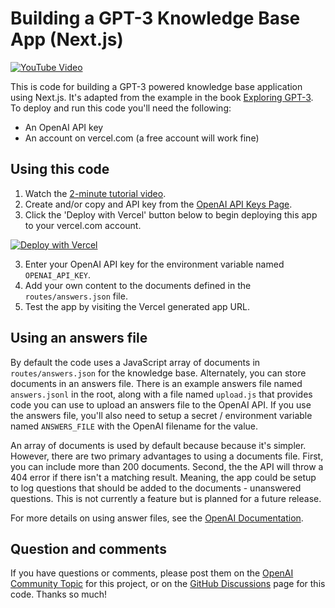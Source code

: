 # Building a GPT-3 Knowledge Base App (Next.js)

[![YouTube Video](https://img.youtube.com/vi/o3IiN2eISA0/maxresdefault.jpg)](https://www.youtube.com/watch?v=o3IiN2eISA0)

This is code for building a GPT-3 powered knowledge base application using Next.js. It's adapted from the example in the book [Exploring GPT-3](https://www.amazon.com/dp/1800563191). To deploy and run this code you'll need the following:

- An OpenAI API key
- An account on vercel.com (a free account will work fine)

## Using this code

1. Watch the [2-minute tutorial video](https://youtu.be/o3IiN2eISA0).
2. Create and/or copy and API key from the [OpenAI API Keys Page](https://beta.openai.com/account/api-keys).
2. Click the 'Deploy with Vercel' button below to begin deploying this app to your vercel.com account.

[![Deploy with Vercel](https://vercel.com/button)](https://vercel.com/new/clone?repository-url=https%3A%2F%2Fgithub.com%2Fdabblelab%2Fgptanswers-nextjs%2F&env=OPENAI_API_KEY&envDescription=Your%20OpenAI%20API%20Key&project-name=dabblelab-gptanswers-nextjs&repo-name=dabblelab-gptanswers-nextjs)

3. Enter your OpenAI API key for the environment variable named `OPENAI_API_KEY`. 
4. Add your own content to the documents defined in the `routes/answers.json` file.
5. Test the app by visiting the Vercel generated app URL.

## Using an answers file

By default the code uses a JavaScript array of documents in `routes/answers.json` for the knowledge base. Alternately, you can store documents in an answers file. There is an example answers file named `answers.jsonl` in the root, along with a file named `upload.js` that provides code you can use to upload an answers file to the OpenAI API. If you use the answers file, you'll also need to setup a secret / environment variable named `ANSWERS_FILE` with the OpenAI filename for the value.

An array of documents is used by default because because it's simpler. However, there are two primary advantages to using a documents file. First, you can include more than 200 documents. Second, the the API will throw a 404 error if there isn't a matching result. Meaning, the app could be setup to log questions that should be added to the documents - unanswered questions. This is not currently a feature but is planned for a future release.

For more details on using answer files, see the [OpenAI Documentation](https://beta.openai.com/docs/api-reference/answers).

## Question and comments

If you have questions or comments, please post them on the [OpenAI Community Topic](https://community.openai.com/t/getting-started-with-the-openai-api-and-node-js-javascript/223) for this project, or on the [GitHub Discussions](https://github.com/dabblelab/gptanswers-node/discussions) page for this code. Thanks so much!
